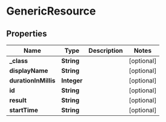 
# GenericResource

## Properties
Name | Type | Description | Notes
------------ | ------------- | ------------- | -------------
**_class** | **String** |  |  [optional]
**displayName** | **String** |  |  [optional]
**durationInMillis** | **Integer** |  |  [optional]
**id** | **String** |  |  [optional]
**result** | **String** |  |  [optional]
**startTime** | **String** |  |  [optional]




